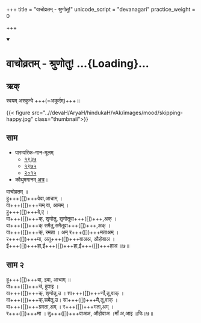 +++
title = "वाचोव्रतम् - श्रुणोतु!"
unicode_script = "devanagari"
practice_weight = 0

+++
<div class="js_include" includetitle="true" newlevelforh1="1" unfilled url="/vedAH_sAma/paravastu-sAma/devaH/vAk/vAchovratam-vAk-shruNotu/">
<details open><summary><h1>वाचोव्रतम् - श्रुणोतु! ...{Loading}...</h1></summary>

## ऋक्

स्वयम् अस्कुन्वे +++(=अकूर्दम्)+++॥

{{< figure src="..//devaH/AryaH/hindukaH/vAk/images/mood/skipping-happy.jpg"  class="thumbnail">}}

## साम

- पारम्परिक-गान-मूलम् 
  - [१९३७](https://archive.org/stream/sAmaveda-jaiminIya-paravastu-paramparA-docs/sAmaveda-paravastu-1937#page/n55/mode/1up)
  - [१९७५](https://archive.org/stream/sAmaveda-jaiminIya-paravastu-paramparA-docs/sAmaveda-paravastu-1975#page/n51/mode/2up)
  - [२०१५](https://archive.org/stream/sAmaveda-jaiminIya-paravastu-paramparA-docs/proxaNa-sAmAni#page/n3/mode/2up)
- कौथुमगानम् [अत्र](https://archive.org/details/SamaVedaSanhitaWithSayanabhashyaVolume2SatyavrataSamasrami1876bis_201804/page/n481)।

<div caption="रामानुजार्यः 1974 " class="audioEmbed" src="https://archive
.org/download/jaiminIya-sAma-gAna-paravastu-tradition-rAmAnuja/vAchovratam-vAk-shruNotu-1.mp3"></div>
<div caption="गोपालार्यः 2015  " class="audioEmbed" src="https://archive
.org/download/jaiminIya-sAma-gAna-paravastu-tradition-gopAla-2015/vAchovratam-vAk-shruNotu-1.mp3"></div>

वाचोव्रतम् ॥  
हु+++([])+++वेवा,आचाम् ।  
वा+++([])+++चम् वा, आचम् ।  
हु+++([])+++वे,ए ।  
वा+++([])+++क्, शृणोतु,  शृणोतूवा+++([])+++,अक् ।  
वा+++([])+++क् समैतु,समैतूवा+++([])+++,अक् ।  
वा+++([])+++क्, रमता । अम् र+++([])+++मताअम् ।  
र+++([])+++मा, अतु+++([])+++वाअअ, औहोवाअ ।  
ई+++([])+++हा,ई+++([])+++हा,ई+++([])+++हाअ ॥७॥

## साम २

<div caption="रामानुजार्यः 1974 " class="audioEmbed" src="https://archive
.org/download/jaiminIya-sAma-gAna-paravastu-tradition-rAmAnuja/vAchovratam-vAk-shruNotu-2.mp3"></div>
<div caption="गोपालार्यः 2015  " class="audioEmbed" src="https://archive
.org/download/jaiminIya-sAma-gAna-paravastu-tradition-gopAla-2015/vAchovratam-vAk-shruNotu-2.mp3"></div>

हू+++([])+++वा, इवा, आचाम् ॥  
वा+++([])+++चं, हुवाइ ।  
वा+++([])+++क्, शृणोतू,उ । शा+++([])+++र्णो,तू,वाक् ।  
वा+++([])+++क्,समैतू,उ। सा+++([])+++मै,तू,वाक् ।  
वा+++([])+++ग्रमता,अम् । र+++([])+++मता,अम् ।  
र+++([])+++मा । तु+++([])+++वाअअ, औहोवाअ ।माँ अ,आइ ॥त्रिः॥७॥
</details>
</div>